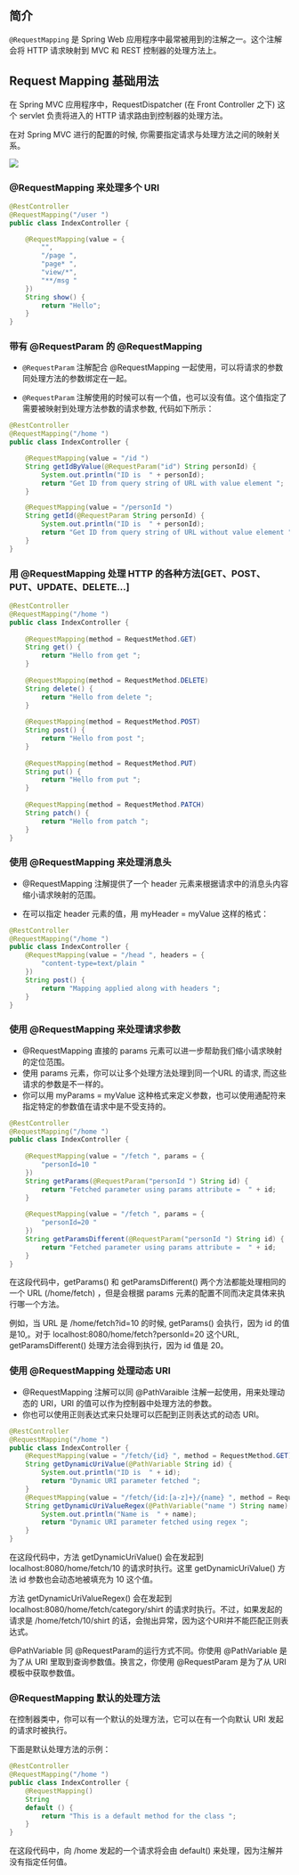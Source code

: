 ## 简介
`@RequestMapping` 是 Spring Web 应用程序中最常被用到的注解之一。这个注解会将 HTTP 请求映射到 MVC 和 REST 控制器的处理方法上。
## Request Mapping 基础用法
在 Spring MVC 应用程序中，RequestDispatcher (在 Front Controller 之下) 这个 servlet 负责将进入的 HTTP 请求路由到控制器的处理方法。

在对 Spring MVC 进行的配置的时候, 你需要指定请求与处理方法之间的映射关系。

![](../../image/c7b415e294304c2648a1d81645966d3e.png)

### @RequestMapping 来处理多个 URI
```java
@RestController
@RequestMapping("/user ")
public class IndexController {

    @RequestMapping(value = {
		"",
		"/page ",
		"page* ",
		"view/*",
		"**/msg "
    })
    String show() {
        return "Hello";
    }
}
```

### 带有 @RequestParam 的 @RequestMapping
- `@RequestParam` 注解配合 @RequestMapping 一起使用，可以将请求的参数同处理方法的参数绑定在一起。

- `@RequestParam` 注解使用的时候可以有一个值，也可以没有值。这个值指定了需要被映射到处理方法参数的请求参数, 代码如下所示：


```java
@RestController
@RequestMapping("/home ")
public class IndexController {

    @RequestMapping(value = "/id ")
    String getIdByValue(@RequestParam("id") String personId) {
        System.out.println("ID is  " + personId);
        return "Get ID from query string of URL with value element ";
    }

    @RequestMapping(value = "/personId ")
    String getId(@RequestParam String personId) {
        System.out.println("ID is  " + personId);
        return "Get ID from query string of URL without value element ";
    }
}
```


### 用 @RequestMapping 处理 HTTP 的各种方法[GET、POST、PUT、UPDATE、DELETE...]

```java
@RestController
@RequestMapping("/home ")
public class IndexController {
	
    @RequestMapping(method = RequestMethod.GET)
    String get() {
        return "Hello from get ";
    }
	
    @RequestMapping(method = RequestMethod.DELETE)
    String delete() {
        return "Hello from delete ";
    }
	
    @RequestMapping(method = RequestMethod.POST)
    String post() {
        return "Hello from post ";
    }
	
    @RequestMapping(method = RequestMethod.PUT)
    String put() {
        return "Hello from put ";
    }
	
    @RequestMapping(method = RequestMethod.PATCH)
    String patch() {
        return "Hello from patch ";
    }
}
```

### 使用 @RequestMapping 来处理消息头

-	@RequestMapping 注解提供了一个 header 元素来根据请求中的消息头内容缩小请求映射的范围。

-	在可以指定 header 元素的值，用 myHeader = myValue 这样的格式：

```java
@RestController
@RequestMapping("/home ")
public class IndexController {
    @RequestMapping(value = "/head ", headers = {
        "content-type=text/plain "
    })
    String post() {
        return "Mapping applied along with headers ";
    }
}
```


### 使用 @RequestMapping 来处理请求参数
-	@RequestMapping 直接的 params 元素可以进一步帮助我们缩小请求映射的定位范围。
-	使用 params 元素，你可以让多个处理方法处理到同一个URL 的请求, 而这些请求的参数是不一样的。
-	你可以用 myParams = myValue 这种格式来定义参数，也可以使用通配符来指定特定的参数值在请求中是不受支持的。
```java
@RestController
@RequestMapping("/home ")
public class IndexController {
	
    @RequestMapping(value = "/fetch ", params = {
        "personId=10 "
    })
    String getParams(@RequestParam("personId ") String id) {
        return "Fetched parameter using params attribute =  " + id;
    }
	
    @RequestMapping(value = "/fetch ", params = {
        "personId=20 "
    })
    String getParamsDifferent(@RequestParam("personId ") String id) {
        return "Fetched parameter using params attribute =  " + id;
    }
}
```

在这段代码中，getParams() 和 getParamsDifferent() 两个方法都能处理相同的一个 URL (/home/fetch) ，但是会根据 params 元素的配置不同而决定具体来执行哪一个方法。

例如，当 URL 是 /home/fetch?id=10 的时候, getParams() 会执行，因为 id 的值是10,。对于 localhost:8080/home/fetch?personId=20 这个URL, getParamsDifferent() 处理方法会得到执行，因为 id 值是 20。


### 使用 @RequestMapping 处理动态 URI

-	@RequestMapping 注解可以同 @PathVaraible 注解一起使用，用来处理动态的 URI，URI 的值可以作为控制器中处理方法的参数。
-	你也可以使用正则表达式来只处理可以匹配到正则表达式的动态 URI。

```java
@RestController
@RequestMapping("/home ")
public class IndexController {
    @RequestMapping(value = "/fetch/{id} ", method = RequestMethod.GET)
    String getDynamicUriValue(@PathVariable String id) {
        System.out.println("ID is  " + id);
        return "Dynamic URI parameter fetched ";
    }
    @RequestMapping(value = "/fetch/{id:[a-z]+}/{name} ", method = RequestMethod.GET)
    String getDynamicUriValueRegex(@PathVariable("name ") String name) {
        System.out.println("Name is  " + name);
        return "Dynamic URI parameter fetched using regex ";
    }
}

```
在这段代码中，方法 getDynamicUriValue() 会在发起到 localhost:8080/home/fetch/10 的请求时执行。这里 getDynamicUriValue() 方法 id 参数也会动态地被填充为 10 这个值。

方法 getDynamicUriValueRegex() 会在发起到 localhost:8080/home/fetch/category/shirt 的请求时执行。不过，如果发起的请求是 /home/fetch/10/shirt 的话，会抛出异常，因为这个URI并不能匹配正则表达式。

@PathVariable 同 @RequestParam的运行方式不同。你使用 @PathVariable 是为了从 URI 里取到查询参数值。换言之，你使用 @RequestParam 是为了从 URI 模板中获取参数值。



### @RequestMapping 默认的处理方法

在控制器类中，你可以有一个默认的处理方法，它可以在有一个向默认 URI 发起的请求时被执行。

下面是默认处理方法的示例：
```java
@RestController
@RequestMapping("/home ")
public class IndexController {
    @RequestMapping()
    String
    default () {
        return "This is a default method for the class ";
    }
}
```

在这段代码中，向 /home 发起的一个请求将会由 default() 来处理，因为注解并没有指定任何值。